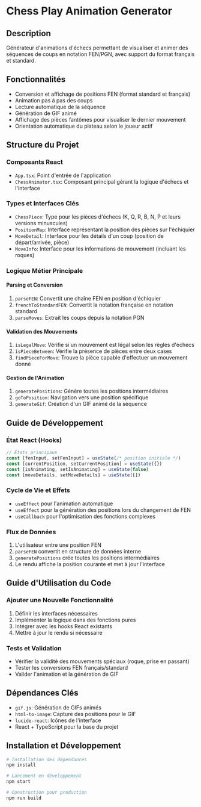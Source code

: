 # Chess Play Animation Generator

## Description
Générateur d'animations d'échecs permettant de visualiser et animer des séquences de coups en notation FEN/PGN, avec support du format français et standard.

## Fonctionnalités
- Conversion et affichage de positions FEN (format standard et français)
- Animation pas à pas des coups
- Lecture automatique de la séquence
- Génération de GIF animé
- Affichage des pièces fantômes pour visualiser le dernier mouvement
- Orientation automatique du plateau selon le joueur actif

## Structure du Projet

### Composants React
- `App.tsx`: Point d'entrée de l'application
- `ChessAnimator.tsx`: Composant principal gérant la logique d'échecs et l'interface

### Types et Interfaces Clés
- `ChessPiece`: Type pour les pièces d'échecs (K, Q, R, B, N, P et leurs versions minuscules)
- `PositionMap`: Interface représentant la position des pièces sur l'échiquier
- `MoveDetail`: Interface pour les détails d'un coup (position de départ/arrivée, pièce)
- `MoveInfo`: Interface pour les informations de mouvement (incluant les roques)

### Logique Métier Principale

#### Parsing et Conversion
1. `parseFEN`: Convertit une chaîne FEN en position d'échiquier
2. `frenchToStandardFEN`: Convertit la notation française en notation standard
3. `parseMoves`: Extrait les coups depuis la notation PGN

#### Validation des Mouvements
1. `isLegalMove`: Vérifie si un mouvement est légal selon les règles d'échecs
2. `isPieceBetween`: Vérifie la présence de pièces entre deux cases
3. `findPieceForMove`: Trouve la pièce capable d'effectuer un mouvement donné

#### Gestion de l'Animation
1. `generatePositions`: Génère toutes les positions intermédiaires
2. `goToPosition`: Navigation vers une position spécifique
3. `generateGif`: Création d'un GIF animé de la séquence

## Guide de Développement

### État React (Hooks)
```typescript
// États principaux
const [fenInput, setFenInput] = useState(/* position initiale */)
const [currentPosition, setCurrentPosition] = useState({})
const [isAnimating, setIsAnimating] = useState(false)
const [moveDetails, setMoveDetails] = useState([])
```

### Cycle de Vie et Effets
- `useEffect` pour l'animation automatique
- `useEffect` pour la génération des positions lors du changement de FEN
- `useCallback` pour l'optimisation des fonctions complexes

### Flux de Données
1. L'utilisateur entre une position FEN
2. `parseFEN` convertit en structure de données interne
3. `generatePositions` crée toutes les positions intermédiaires
4. Le rendu affiche la position courante et met à jour l'interface

## Guide d'Utilisation du Code

### Ajouter une Nouvelle Fonctionnalité
1. Définir les interfaces nécessaires
2. Implémenter la logique dans des fonctions pures
3. Intégrer avec les hooks React existants
4. Mettre à jour le rendu si nécessaire

### Tests et Validation
- Vérifier la validité des mouvements spéciaux (roque, prise en passant)
- Tester les conversions FEN français/standard
- Valider l'animation et la génération de GIF

## Dépendances Clés
- `gif.js`: Génération de GIFs animés
- `html-to-image`: Capture des positions pour le GIF
- `lucide-react`: Icônes de l'interface
- React + TypeScript pour la base du projet

## Installation et Développement
```bash
# Installation des dépendances
npm install

# Lancement en développement
npm start

# Construction pour production
npm run build
```
